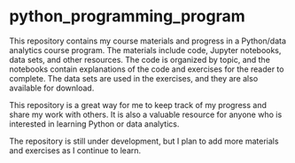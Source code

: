 # python_programming_program

This repository contains my course materials and progress in a Python/data analytics course program. The materials include code, Jupyter notebooks, data sets, and other resources. The code is organized by topic, and the notebooks contain explanations of the code and exercises for the reader to complete. The data sets are used in the exercises, and they are also available for download.

This repository is a great way for me to keep track of my progress and share my work with others. It is also a valuable resource for anyone who is interested in learning Python or data analytics.

The repository is still under development, but I plan to add more materials and exercises as I continue to learn.
